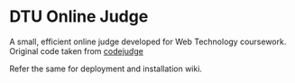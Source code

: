 DTU Online Judge
=========
A small, efficient online judge developed for Web Technology coursework.
Original code taken from  [codejudge](https://github.com/sankha93/codejudge) 

Refer the same for deployment and installation wiki.

